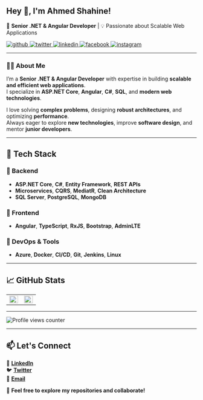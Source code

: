 ## Hey 👋, I'm Ahmed Shahine!  

🚀 **Senior .NET & Angular Developer** | 💡 Passionate about Scalable Web Applications  

<a href="https://github.com/AhmedShahine1" target="_blank">
<img src=https://img.shields.io/badge/github-%2324292e.svg?&style=for-the-badge&logo=github&logoColor=white alt=github />
</a>
<a href="https://twitter.com/Ahmed_Shahine_" target="_blank">
<img src=https://img.shields.io/badge/twitter-%2300acee.svg?&style=for-the-badge&logo=twitter&logoColor=white alt=twitter />
</a>
<a href="https://linkedin.com/in/ahmed-hani-804120205" target="_blank">
<img src=https://img.shields.io/badge/linkedin-%231E77B5.svg?&style=for-the-badge&logo=linkedin&logoColor=white alt=linkedin />
</a>
<a href="https://www.facebook.com/profile.php?id=100004423426771" target="_blank">
<img src=https://img.shields.io/badge/facebook-%232E87FB.svg?&style=for-the-badge&logo=facebook&logoColor=white alt=facebook />
</a>
<a href="https://instagram.com/ahmedshahin44" target="_blank">
<img src=https://img.shields.io/badge/instagram-%23000000.svg?&style=for-the-badge&logo=instagram&logoColor=white alt=instagram />
</a>  

---

### 👨‍💻 About Me  

I’m a **Senior .NET & Angular Developer** with expertise in building **scalable and efficient web applications**.  
I specialize in **ASP.NET Core**, **Angular**, **C#**, **SQL**, and **modern web technologies**.  

I love solving **complex problems**, designing **robust architectures**, and optimizing **performance**.  
Always eager to explore **new technologies**, improve **software design**, and mentor **junior developers**.  

---

## 🚀 Tech Stack  

### 🔹 Backend  
- **ASP.NET Core**, **C#**, **Entity Framework**, **REST APIs**  
- **Microservices**, **CQRS**, **MediatR**, **Clean Architecture**  
- **SQL Server**, **PostgreSQL**, **MongoDB**  

### 🔹 Frontend  
- **Angular**, **TypeScript**, **RxJS**, **Bootstrap**, **AdminLTE**  

### 🔹 DevOps & Tools  
- **Azure**, **Docker**, **CI/CD**, **Git**, **Jenkins**, **Linux**  

---

## 📈 GitHub Stats  

<table>
<tr>
<td valign="top" width="50%">
<img src="https://github-readme-stats.vercel.app/api?username=AhmedShahine1&show_icons=true&count_private=true&hide_border=true" align="left" style="width: 100%" />
</td>
<td valign="top" width="50%">
<img src="https://github-readme-stats.vercel.app/api/top-langs/?username=AhmedShahine1&hide_border=true&layout=compact" align="left" style="width: 100%" />
</td>
</tr>
</table>  

---

![Profile views counter](https://komarev.com/ghpvc/?username=AhmedShahine1&&style=flat-square)  

---

## 📫 Let's Connect  

💼 **[LinkedIn](https://linkedin.com/in/ahmed-hani-804120205)**  
🐦 **[Twitter](https://twitter.com/Ahmed_Shahine_)**  
📧 **[Email](#)**  

🚀 **Feel free to explore my repositories and collaborate!**  
